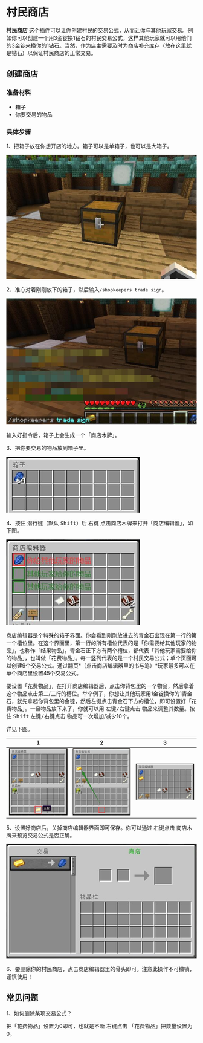 # 村民商店

**村民商店** 这个插件可以让你创建村民的交易公式，从而让你与其他玩家交易。例如你可以创建一个用3金锭换1钻石的村民交易公式，这样其他玩家就可以用他们的3金锭来换你的1钻石。当然，作为店主需要及时为商店补充库存（放在这里就是钻石）以保证村民商店的正常交易。

## 创建商店

### 准备材料

- 箱子
- 你要交易的物品

### 具体步骤

1、把箱子放在你想开店的地方。箱子可以是单箱子，也可以是大箱子。

![shopkeppers-step1](../assets/images/plugins/shopkeepers-step1.jpg ':size=300')

2、准心对着刚刚放下的箱子，然后输入`/shopkeepers trade sign`。

![shopkeepers-step2](../assets/images/plugins/shopkeepers-step2.jpg ':size=300')

输入好指令后，箱子上会生成一个「商店木牌」。

3、把你要交易的物品放到箱子里。

![shopkeepers-step3](../assets/images/plugins/shopkeepers-step3.jpg ':size=300')

4、按住 <kbd>潜行键</kbd>（默认 <kbd>Shift</kbd>）后 <kbd>右键</kbd>    点击商店木牌来打开「商店编辑器」，如下图。

![shopkeepers-step4](../assets/images/plugins/shopkeepers-step4.jpg ':size=300')

商店编辑器是个特殊的箱子界面。你会看到刚刚放进去的青金石出现在第一行的第一个槽位里。在这个界面里，第一行的所有槽位代表的是「你需要给其他玩家的物品」，也称作「结果物品」。青金石正下方有两个槽位，都代表「其他玩家需要给你的物品」，也叫做「花费物品」。每一竖列代表的是一个村民交易公式；单个页面可以创建9个交易公式。通过翻页*（点击商店编辑器里的书与笔）*玩家最多可以在单个商店里设置45个交易公式。

要设置「花费物品」，在打开商店编辑器后，点击你背包里的一个物品，然后拿着这个物品点击第二/三行的槽位。举个例子，你想让其他玩家用1金锭换你的1青金石，就先拿起你背包里的金锭，然后左键点击青金石下方的槽位，即可设置好「花费物品」。一旦物品放下来了，你就可以用 <kbd>左键/右键点击</kbd> 物品来调整其数量。按住 <kbd>Shift</kbd> <kbd>左键/右键点击</kbd> 物品可一次增加/减少10个。

详见下图。

|1|2|3|
|:-:|:-:|:-:|
|![shopkeepers-step5](../assets/images/plugins/shopkeepers-step5.jpg ':size=200')|![shopkeepers-step6](../assets/images/plugins/shopkeepers-step6.jpg ':size=200')|![shopkeepers-step7](../assets/images/plugins/shopkeepers-step7.jpg ':size=200')|

5、设置好商店后，关掉商店编辑器界面即可保存。你可以通过 <kbd>右键点击</kbd> 商店木牌来预览交易公式是否正确。

![shopkeepers-step8](../assets/images/plugins/shopkeepers-step8.jpg ':size=300')

6、要删除你的村民商店，点击商店编辑器里的骨头即可。注意此操作不可撤销，谨慎使用！

## 常见问题

1、如何删除某项交易公式？

把「花费物品」设置为0即可，也就是不断 <kbd>右键点击</kbd> 「花费物品」把数量设置为0。
